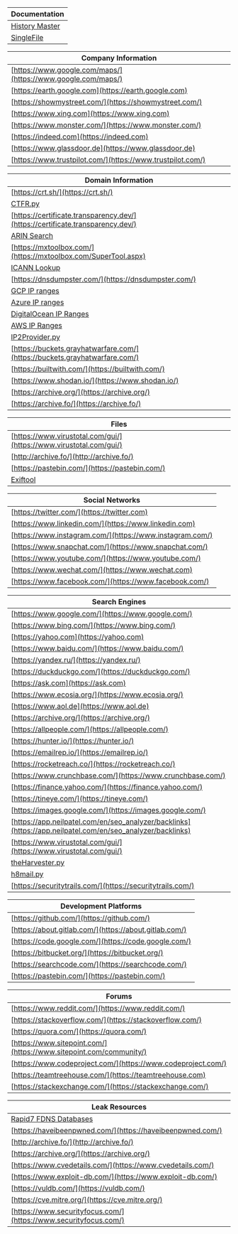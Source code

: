 |**Documentation**|
|-|
| [History Master](https://addons.mozilla.org/en-US/firefox/addon/history-master/?utm_source=addons.mozilla.org&utm_medium=referral&utm_content=search) |
| [SingleFile](https://addons.mozilla.org/en-US/firefox/addon/single-file/?utm_source=addons.mozilla.org&utm_medium=referral&utm_content=search) |


|**Company Information**|
|-|
| [https://www.google.com/maps/](https://www.google.com/maps/) |
| [https://earth.google.com](https://earth.google.com) |
| [https://showmystreet.com/](https://showmystreet.com/) |
| [https://www.xing.com](https://www.xing.com) |
| [https://www.monster.com/](https://www.monster.com/) |
| [https://indeed.com](https://indeed.com) |
| [https://www.glassdoor.de](https://www.glassdoor.de) |
| [https://www.trustpilot.com/](https://www.trustpilot.com/) |


|**Domain Information**|
|-|
| [https://crt.sh/](https://crt.sh/) |
| [CTFR.py](https://github.com/UnaPibaGeek/ctfr) |
| [https://certificate.transparency.dev/](https://certificate.transparency.dev/) |
| [ARIN Search](https://www.arin.net/resources/registry/whois/rws/cli/) |
| [https://mxtoolbox.com/](https://mxtoolbox.com/SuperTool.aspx) |
| [ICANN Lookup](https://lookup.icann.org/) |
| [https://dnsdumpster.com/](https://dnsdumpster.com/) |
| [GCP IP ranges](https://www.gstatic.com/ipranges/cloud.json) |
| [Azure IP ranges](https://www.microsoft.com/en-us/download/details.aspx?id=56519) |
| [DigitalOcean IP Ranges](https://www.digitalocean.com/docs/spaces/) |
| [AWS IP Ranges](https://ip-ranges.amazonaws.com/ip-ranges.json) |
| [IP2Provider.py](https://github.com/oldrho/ip2provider) |
| [https://buckets.grayhatwarfare.com/](https://buckets.grayhatwarfare.com/) |
| [https://builtwith.com/](https://builtwith.com/) |
| [https://www.shodan.io/](https://www.shodan.io/) |
| [https://archive.org/](https://archive.org/) |
| [https://archive.fo/](https://archive.fo/) |



|**Files**|
|-|
| [https://www.virustotal.com/gui/](https://www.virustotal.com/gui/) |
| [http://archive.fo/](http://archive.fo/) |
| [https://pastebin.com/](https://pastebin.com/) |
| [Exiftool](https://github.com/exiftool/exiftool) |


|**Social Networks**|
|-|
| [https://twitter.com/](https://twitter.com) |
| [https://www.linkedin.com/](https://www.linkedin.com) |
| [https://www.instagram.com/](https://www.instagram.com/) |
| [https://www.snapchat.com/](https://www.snapchat.com/) |
| [https://www.youtube.com/](https://www.youtube.com/) |
| [https://www.wechat.com/](https://www.wechat.com) |
| [https://www.facebook.com/](https://www.facebook.com/) |


|**Search Engines**|
|-|
| [https://www.google.com/](https://www.google.com/) |
| [https://www.bing.com/](https://www.bing.com/) |
| [https://yahoo.com](https://yahoo.com) |
| [https://www.baidu.com/](https://www.baidu.com/) |
| [https://yandex.ru/](https://yandex.ru/) |
| [https://duckduckgo.com/](https://duckduckgo.com/) |
| [https://ask.com](https://ask.com) |
| [https://www.ecosia.org/](https://www.ecosia.org/) |
| [https://www.aol.de](https://www.aol.de) |
| [https://archive.org/](https://archive.org/) |
| [https://allpeople.com/](https://allpeople.com/) |
| [https://hunter.io/](https://hunter.io/) |
| [https://emailrep.io/](https://emailrep.io/) |
| [https://rocketreach.co/](https://rocketreach.co/) |
| [https://www.crunchbase.com/](https://www.crunchbase.com/) |
| [https://finance.yahoo.com/](https://finance.yahoo.com/) |
| [https://tineye.com/](https://tineye.com/) |
| [https://images.google.com/](https://images.google.com/) |
| [https://app.neilpatel.com/en/seo_analyzer/backlinks](https://app.neilpatel.com/en/seo_analyzer/backlinks) |
| [https://www.virustotal.com/gui/](https://www.virustotal.com/gui/) |
| [theHarvester.py](https://github.com/laramies/theHarvester) |
| [h8mail.py](https://github.com/khast3x/h8mail) |
| [https://securitytrails.com/](https://securitytrails.com/) |


|**Development Platforms**|
|-|
| [https://github.com/](https://github.com/) |
| [https://about.gitlab.com/](https://about.gitlab.com/) |
| [https://code.google.com/](https://code.google.com/) |
| [https://bitbucket.org/](https://bitbucket.org/) |
| [https://searchcode.com/](https://searchcode.com/) |
| [https://pastebin.com/](https://pastebin.com/) |



|**Forums**|
|-|
| [https://www.reddit.com/](https://www.reddit.com/) |
| [https://stackoverflow.com/](https://stackoverflow.com/) |
| [https://quora.com/](https://quora.com/) |
| [https://www.sitepoint.com/](https://www.sitepoint.com/community/) |
| [https://www.codeproject.com/](https://www.codeproject.com/) |
| [https://teamtreehouse.com/](https://teamtreehouse.com) |
| [https://stackexchange.com/](https://stackexchange.com/) |


|**Leak Resources**|
|-|
| [Rapid7 FDNS Databases](https://opendata.rapid7.com/sonar.fdns_v2/) |
| [https://haveibeenpwned.com/](https://haveibeenpwned.com/) |
| [http://archive.fo/](http://archive.fo/) |
| [https://archive.org/](https://archive.org/) |
| [https://www.cvedetails.com/](https://www.cvedetails.com/) |
| [https://www.exploit-db.com/](https://www.exploit-db.com/) |
| [https://vuldb.com/](https://vuldb.com/) |
| [https://cve.mitre.org/](https://cve.mitre.org/) |
| [https://www.securityfocus.com/](https://www.securityfocus.com/) |